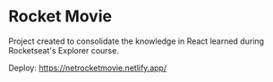 # Rocket Movie

Project created to consolidate the knowledge in React learned during Rocketseat's Explorer course.

Deploy: https://netrocketmovie.netlify.app/
